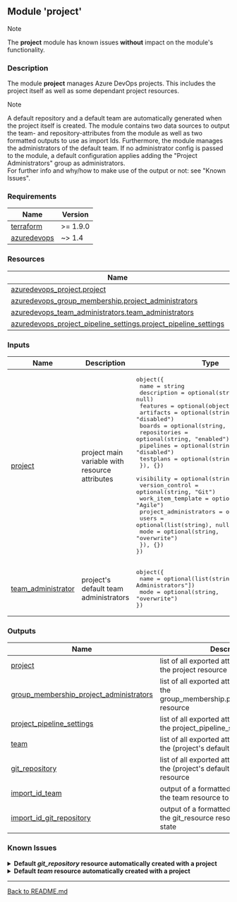 ## Module 'project'

> [!NOTE]  
> The **project** module has known issues **without** impact on the module's functionality. 

### Description

The module **project** manages Azure DevOps projects. This includes the project itself as well as some dependant project resources.  

> [!NOTE]  
> A default repository and a default team are automatically generated when the project itself is created. The module contains two data sources to output the team- and repository-attributes from the module as well as two formatted outputs to use as import Ids. Furthermore, the module manages the administrators of the default team. If no administrator config is passed to the module, a default configuration applies adding the "Project Administrators" group as administrators.  
> For further info and why/how to make use of the output or not: see "Known Issues".  

### Requirements

| Name | Version |
|------|---------|
| <a name="requirement_terraform"></a> [terraform](#requirement\_terraform) | >= 1.9.0 |
| <a name="requirement_azuredevops"></a> [azuredevops](#requirement\_azuredevops) | ~> 1.4 |

### Resources

| Name | Type |
|------|------|
| [azuredevops_project.project](https://registry.terraform.io/providers/microsoft/azuredevops/latest/docs/resources/project) | resource |
| [azuredevops_group_membership.project_administrators](https://registry.terraform.io/providers/microsoft/azuredevops/latest/docs/resources/group_membership) | resource |
| [azuredevops_team_administrators.team_administrators](https://registry.terraform.io/providers/microsoft/azuredevops/latest/docs/resources/team_administrators) | resource |
| [azuredevops_project_pipeline_settings.project_pipeline_settings](https://registry.terraform.io/providers/microsoft/azuredevops/latest/docs/resources/project_pipeline_settings) | resource |


### Inputs

| Name | Description | Type | Default | Required |
|------|-------------|------|---------|:--------:|
| <a name="input_project"></a> [project](#input\_project) | project main variable with resource attributes | <pre>object({<br>  name = string<br>  description = optional(string, null)<br>  features = optional(object({<br>    artifacts = optional(string, "disabled")<br>    boards = optional(string, "enabled")<br>    repositories = optional(string, "enabled")<br>    pipelines = optional(string, "disabled")<br>    testplans = optional(string, "disabled")<br>  }), {})<br>  visibility = optional(string, "private")<br>  version_control = optional(string, "Git")<br>  work_item_template = optional(string, "Agile")<br>  project_administrators = optional(object({<br>    users = optional(list(string), null)<br>    mode = optional(string, "overwrite")<br>  }), {})<br>})</pre> | none | yes |
| <a name="input_team_administrator"></a> [team\_administrator](#input\_team\_administrator) | project's default team administrators | <pre>object({<br>  name = optional(list(string), ["Project Administrators"])<br>  mode = optional(string, "overwrite")<br>})</pre> | <pre>object({<br>  name = ["Project Administrators"]<br>  mode = "overwrite"<br>})</pre> | no |

### Outputs

| Name | Description |
|------|-------------|
| <a name="output_project"></a> [project](#output\_project) | list of all exported attributes values from the project resource |
| <a name="output_group_membership_project_administrators"></a> [group\_membership\_project\_administrators](#output\_group\_membership\_project\_administrators) | list of all exported attribute values from the group_membership.project_administrators resource |
| <a name="output_project_pipeline_settings"></a> [project\_pipeline\_settings](#output\_project\_pipeline\_settings) | list of all exported attributes values from the project_pipeline_settings resource |
| <a name="output_team"></a> [team](#output\_team) | list of all exported attributes values from the (project's default) team resource |
| <a name="output_git_repository"></a> [git\_repository](#output\_git\_repository) | list of all exported attributes values from the (project's default) git_repository resource |
| <a name="output_import_id_team"></a> [import\_id\_team](#output\_import\_id\_team) | output of a formatted id needed to import the team resource to Terraform state |
| <a name="output_import_id_git_repository"></a> [import\_id\_git\_repository](#output\_import\_id\_git\_repository) | output of a formatted id needed to import the git_resource resource to Terraform state |

### Known Issues

<details>

<summary><b>Default <i>git_repository</i> resource automatically created with a project</b></summary>

#### Default <i>git_repository</i> resource automatically created with a project
 
A new created project in Azure Devops automatically generates a repository labeled as <i>&lt;name of project&gt;</i> (if repository feature is enabled). This is by design and can't be suppressed.  
  
If the default resource should or need to be used, it can only be managed if it is imported. The *project* module provides explicit output to use as import sources.  

*Best Practice*/*Recommendation*: It is recommended not to use the default repository and therefore, it is not necessary to import this resource into Terraform state. Instead, it is recommended to disable the repository manually.  

If an import is necessary one can use the following code snippet:

<pre>
import {
  id = module.<i>&lt;project-module-name&gt;</i>.import_id_git_repository
  to = module.<i>&lt;git-repository-module-name&gt;</i>.azuredevops_git_repository.git_repository
}
</pre>

> [!IMPORTANT]  
> Remove the 'import' block from code after importing the resource into Terraform state!

If the default repository has been imported into Terraform state, deleting a project via *terraform destroy* command will fail. This is also by design because the default repository resource cannot be deleted on its own but has to be deleted via the project resource. Remove the imported resource manually from Terraform state before executing the destroy-command to workaround this:  

<pre>
terraform state rm module.<i>&lt;git-repository-module-name&gt;</i>.azuredevops_git_repository.git_repository
</pre>

</details>

<details>

<summary><b>Default <i>team</i> resource automatically created with a project</b></summary>

#### Default <i>team</i> resource automatically created with a project
 
A new created project in Azure Devops automatically generates a default team labeled as <i>&lt;name of project&gt; Team</i>. This is by design and can't be suppressed.  
  
If the default resource should or need to be used, it can only be managed if it is imported. The *project* module provides explicit output to use as import sources.  

*Best Practice*/*Recommendation*: The *azuredevops_team* resource can only manage the team's name, description, administrators and members. Name and description should not be changed for the defaul team. Administrators and members can be managed using *azuredevops_team_administrators* and *azuredevops_team_members* resources. Therefore, it is not necessary to import the team into Terraform state.  

If an import is necessary one can use the following code snippet:

<pre>
import {
  id = module.<i>&lt;project-module-name&gt;</i>.import_id_team
  to = module.<i>&lt;team-module-name&gt;</i>.azuredevops_team.team
}
</pre>

> [!IMPORTANT]  
> Remove the 'import' block from code after importing the resource into Terraform state!

If the default team has been imported into Terraform state, deleting a project via *terraform destroy* command will fail. This is also by design because the default team resource cannot be deleted on their own but has to be deleted via the project resource. Remove the imported resource manually from Terraform state before executing the destroy-command to workaround this:  

<pre>
terraform state rm module.<i>&lt;team-module-name&gt;</i>.azuredevops_team.team
</pre>

</details>
  
---
  
[Back to README.md](../README.md)  
